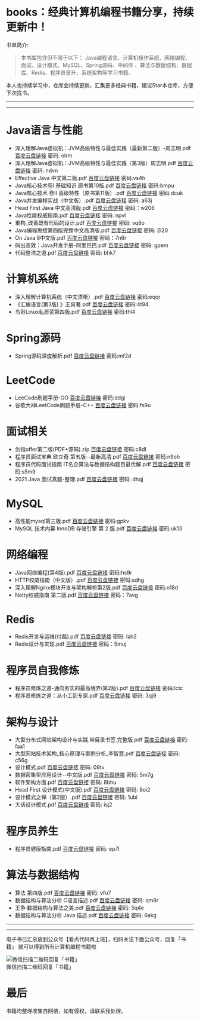
# books：经典计算机编程书籍分享，持续更新中！

书单简介:

> 本书库包含但不限于以下： Java编程语言、计算机操作系统、网络编程、面试、设计模式、MySQL、Spring源码、中间件 、算法与数据结构、数据库、Redis、程序员晋升、系统架构等学习书籍。

本人也持续学习中，仓库会持续更新，汇集更多经典书籍，建议Star本仓库，方便下次找书。

---
---


# Java语言与性能
- 深入理解Java虚拟机：JVM高级特性与最佳实践（最新第二版）-周志明.pdf [百度云盘链接](https://pan.baidu.com/s/1bKG7VUpEm9VvfdtenTuKhA) 密码: olrm
- 深入理解Java虚拟机：JVM高级特性与最佳实践（第3版）周志明.pdf [百度云盘链接](https://pan.baidu.com/s/1sTnh6U0UYRcLh01klngJHA) 密码: ndvn
- Effective Java 中文第二版.pdf [百度云盘链接](https://pan.baidu.com/s/10AbCQijrNDvPNfIeRhxEKA) 密码:vs4h
- Java核心技术卷I 基础知识 原书第10版.pdf [百度云盘链接](https://pan.baidu.com/s/17DNM1NMPGdPiCkxELaau_Q) 密码:bmpu
- Java核心技术 卷II 高级特性（原书第11版）.pdf [百度云盘链接](https://pan.baidu.com/s/1JariIpiWaWJvfQaHC_ZQKw) 密码:dcuk
- Java并发编程实战（中文版）.pdf [百度云盘链接](https://pan.baidu.com/s/1UY1BJGej0lo3_y1kPN_9og) 密码: a63j
- Head First Java 中文高清版.pdf [百度云盘链接](https://pan.baidu.com/s/1omaOktAjaorIrr4NMrZkgw) 密码：w206
- Java性能权威指南.pdf [百度云盘链接](https://pan.baidu.com/s/15lcLjNnXeUIbtzD_InEpBw) 密码: npvl
- 重构_改善既有代码的设计.pdf [百度云盘链接](https://pan.baidu.com/s/1JeL-3--nWziKTiQjk2EVeg) 密码: vq8o
- Java编程思想第四版完整中文高清版.pdf [百度云盘链接](https://pan.baidu.com/s/1FhcegyDOE_zZOauk0E-L2A) 密码: 2l20
- On Java 8中文版.pdf [百度云盘链接](https://pan.baidu.com/s/1MJmt40GhJGB0Dba5flxZ2w) 密码：7n6r
- 码出高效：Java开发手册-阿里巴巴.pdf [百度云盘链接](https://pan.baidu.com/s/1smuqKSOVsF5VstPbjGmXZA) 密码: gpem
- 代码整洁之道.pdf [百度云盘链接](https://pan.baidu.com/s/15QHUlBpj8UA6bG3DhXtC4w) 密码: bhk7


# 计算机系统
- 深入理解计算机系统（中文清晰）.pdf [百度云盘链接](https://pan.baidu.com/s/1ZxrbwCwFoftu19DorvIEZw) 密码:eqqr
- 《汇编语言(第3版) 》王爽著.pdf [百度云盘链接](https://pan.baidu.com/s/12iXYMj2AMeawmXb60zNOXQ) 密码:4t94
- 鸟哥Linux私房菜第四版.pdf [百度云盘链接](https://pan.baidu.com/s/1OaXc8RCmnYhsTzgy635fjA) 密码:thl4


# Spring源码
- Spring源码深度解析.pdf [百度云盘链接](https://pan.baidu.com/s/1QeOsbcM_lEZEtterbCurww) 密码:mf2d


# LeetCode
- LeeCode刷题手册-GO [百度云盘链接](https://pan.baidu.com/s/1aZVAQwsxiHEawnkxB0IH2g) 密码:ddgi
- 谷歌大神LeetCode刷题手册-C++ [百度云盘链接](https://pan.baidu.com/s/15vTMMngdKZTrLLwxfZeHNw) 密码:fs9u


# 面试相关
- 剑指offer第二版(PDF+源码).zip [百度云盘链接](https://pan.baidu.com/s/1z5AwS0xgqFKOSMSzVmKRaw) 密码:c8dl
- 程序员面试宝典 欧立奇 第五版--最新高清.pdf [百度云盘链接](https://pan.baidu.com/s/1asQHlH0V_cj4VFA3adwpoQ) 密码:n9oh
- 程序员代码面试指南 IT名企算法与数据结构题目最优解.pdf [百度云盘链接](https://pan.baidu.com/s/1uGMkKDXndKQrTbUb1-lGaw) 密码:s5m9
- 2021 Java 面试真题-整理.pdf [百度云盘链接](https://pan.baidu.com/s/1Rywt6IYcrSCKsHG4beI11A) 密码: dhqj


# MySQL
- 高性能mysql第三版.pdf [百度云盘链接](https://pan.baidu.com/s/1u3onEnrKFqEs8hXxVQ6g8w) 密码:gpkv
- MySQL 技术内幕 InnoDB 存储引擎 第 2 版.pdf [百度云盘链接](https://pan.baidu.com/s/11LYWpd8EG6ZpADLDfeF2Qg) 密码:uk13


# 网络编程
- Java网络编程(第4版).pdf [百度云盘链接](https://pan.baidu.com/s/1Pt2asKNVDrqfC_qu4MB9ew) 密码:hs9r
- HTTP权威指南（中文版）.pdf [百度云盘链接](https://pan.baidu.com/s/1Bx2tp0bjXIL0jfu2XX5fdg) 密码:sdhg
- 深入理解Nginx模块开发与架构解析第2版.pdf [百度云盘链接](https://pan.baidu.com/s/10nWZq_69wIiwphVYoD4iYg) 密码:n18d
- Netty权威指南 第二版.pdf [百度云盘链接](https://pan.baidu.com/s/1DEYUoGnTkWZaWA00xUSWSg) 密码：7avg


# Redis
- Redis开发与运维(付磊).pdf [百度云盘链接](https://pan.baidu.com/s/1iZU98J1BSbM8810uVSH7DQ) 密码: lah2
- Redis设计与实现.pdf [百度云盘链接](https://pan.baidu.com/s/1DF_Mni6JJHHPMIePRBXEsg) 密码：5muj

# 程序员自我修炼
- 程序员修炼之道-通向务实的最高境界(第2版).pdf [百度云盘链接](https://pan.baidu.com/s/1QJ3LLs-W8oBlIpH7skXJ9Q) 密码:lctc 
- 程序员修炼之道：从小工到专家.pdf [百度云盘链接](https://pan.baidu.com/s/1yjzpRCYXUAdl_RhdIdBARA) 密码: 3qj9

# 架构与设计
- 大型分布式网站架构设计与实践.带目录书签.完整版.pdf [百度云盘链接](https://pan.baidu.com/s/14A95ijWo3TN01yqK9M8jfQ) 密码: faa1
- 大型网站技术架构_核心原理与案例分析_李智慧.pdf [百度云盘链接](https://pan.baidu.com/s/1eeCUMPVYEXv4X5suySP-Xg) 密码: c56g
- 设计模式.pdf [百度云盘链接](https://pan.baidu.com/s/1N_cHPE897Ozwn0hFefOVKw) 密码: 09tv
- 数据密集型应⽤设计--中文版.pdf [百度云盘链接](https://pan.baidu.com/s/1NC5UMR3wp8KYdN7ZaYYpkw) 密码: 5m7g
- 软件架构方面.pdf [百度云盘链接](https://pan.baidu.com/s/1JzbISPxf2nFmrpOpgHOn6w) 密码: 8bhu
- Head First 设计模式(中文版).pdf [百度云盘链接](https://pan.baidu.com/s/1qMHSI7KtItqpvh6rCHF4Gg) 密码: 8oi2
- 设计模式之禅（第2版）.pdf [百度云盘链接](https://pan.baidu.com/s/13h7BTZrEpb5vHm0ZhiYvnA) 密码: 1ubi
- 大话设计模式.pdf [百度云盘链接](https://pan.baidu.com/s/14U9j9WyEeklLQnQvh5-hhQ) 密码: isj2

# 程序员养生
- 程序员健康指南.pdf [百度云盘链接](https://pan.baidu.com/s/1Bdm630hi2n24Rx7SZHVOSA) 密码: ep7l

# 算法与数据结构
- 算法 第四版.pdf [百度云盘链接](https://pan.baidu.com/s/1eoz_bJyUy0ElLHAlcLqCiQ) 密码: vfu7
- 数据结构与算法分析 C语言描述.pdf [百度云盘链接](https://pan.baidu.com/s/1WugTN_Smt0yGmH4fvi21EA) 密码: qm8r
- 王争·数据结构与算法之美.pdf [百度云盘链接](https://pan.baidu.com/s/19qlbL5JU_IAYwYTkg-teYg) 密码: 5q4e
- 数据结构与算法分析 Java 描述.pdf [百度云盘链接](https://pan.baidu.com/s/1vWX8EvM4gwywxKFnZNpUXA) 密码: 6akg

---
---

电子书已汇总放到公众号【看点代码再上班】，扫码关注下面公众号，回复「书籍」 就可以得到所有计算机编程书籍啦

![微信扫描二维码回复「书籍」](https://bcn.135editor.com/files/9695546/a7/af2/bige-92149-9470-undefined-6-a7af26d7391bd715ebb1d81d6f854857.png)  
微信扫描二维码回复「书籍」


# 最后
书籍均整理收集自网络，如有侵权，请联系我处理。





